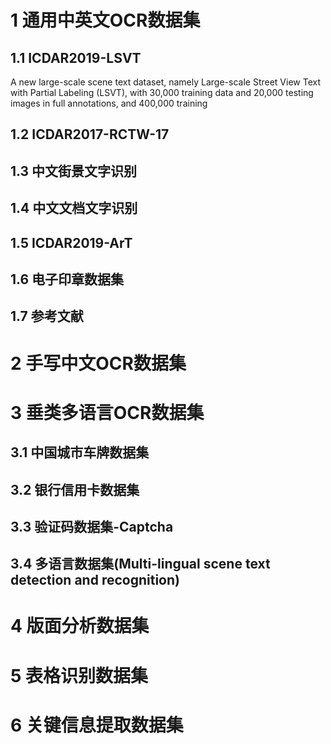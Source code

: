 
# 1 通用中英文OCR数据集
## 1.1 ICDAR2019-LSVT
A new large-scale scene text dataset, namely Large-scale Street View Text with Partial Labeling (LSVT), with 30,000 training data and 20,000 testing images in full annotations, and 400,000 training
## 1.2 ICDAR2017-RCTW-17
## 1.3 中文街景文字识别
## 1.4 中文文档文字识别
## 1.5 ICDAR2019-ArT
## 1.6 电子印章数据集
## 1.7 参考文献

# 2 手写中文OCR数据集
# 3 垂类多语言OCR数据集
## 3.1 中国城市车牌数据集
## 3.2 银行信用卡数据集
## 3.3 验证码数据集-Captcha
## 3.4 多语言数据集(Multi-lingual scene text detection and recognition)

# 4 版面分析数据集
# 5 表格识别数据集
# 6 关键信息提取数据集